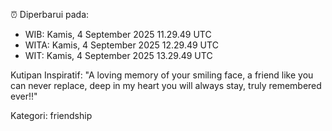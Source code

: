 ⏰ Diperbarui pada:
- WIB: Kamis, 4 September 2025 11.29.49 UTC
- WITA: Kamis, 4 September 2025 12.29.49 UTC
- WIT: Kamis, 4 September 2025 13.29.49 UTC

Kutipan Inspiratif:
"A loving memory of your smiling face, a friend like you can never replace, deep in my heart you will always stay, truly remembered ever!!"


Kategori: friendship

